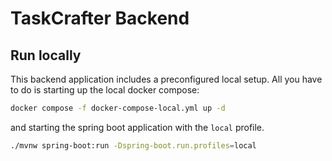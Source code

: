 # TaskCrafter Backend

## Run locally

This backend application includes a preconfigured local setup. All you have to do is starting up the local docker compose:

```bash
docker compose -f docker-compose-local.yml up -d
```

and starting the spring boot application with the `local` profile.

```bash
./mvnw spring-boot:run -Dspring-boot.run.profiles=local
```